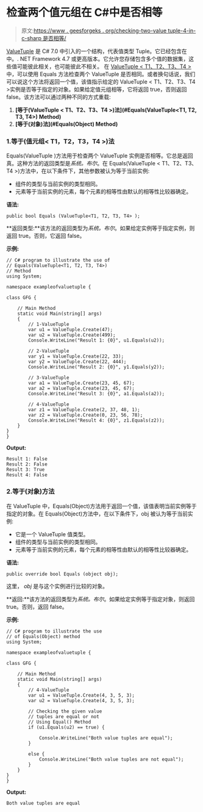 # 检查两个值元组<t1>在 C#中是否相等</t1>

> 原文:[https://www . geesforgeks . org/checking-two-value tuple-4-in-c-sharp 是否相等/](https://www.geeksforgeeks.org/checking-if-two-valuetuple-4-are-equal-or-not-in-c-sharp/)

[ValueTuple](https://www.geeksforgeeks.org/valuetuple-in-c-sharp/) 是 C# 7.0 中引入的一个结构，代表值类型 Tuple。它已经包含在中。. NET Framework 4.7 或更高版本。它允许您存储包含多个值的数据集，这些值可能彼此相关，也可能彼此不相关。
在 [ValueTuple < T1、T2、T3、T4 >](https://www.geeksforgeeks.org/c-sharp-valuetuple-4-struct/) 中，可以使用 Equals 方法检查两个 ValueTuple 是否相同。或者换句话说，我们可以说这个方法将返回一个值，该值指示给定的 ValueTuple < T1、T2、T3、T4 >实例是否等于指定的对象。如果给定值元组相等，它将返回 true，否则返回 false。该方法可以通过两种不同的方式重载:

1.  **[等于(ValueTuple < T1、T2、T3、T4 >)法](#Equals(ValueTuple<T1, T2, T3, T4>) Method)**
2.  **[等于(对象)法](#Equals(Object) Method)**

### 1.等于(值元组< T1，T2，T3，T4 >)法

Equals(ValueTuple <t1 t2="" t3="" t4="">)方法用于检查两个 ValueTuple <t1 t2="" t3="" t4="">实例是否相等。它总是返回真。这种方法的返回类型是*系统。布尔*。在 Equals(ValueTuple < T1、T2、T3、T4 >)方法中，在以下条件下，其他参数被认为等于当前实例:</t1></t1>

*   组件的类型与当前实例的类型相同。
*   元素等于当前实例的元素，每个元素的相等性由默认的相等性比较器确定。

**语法:**

```
public bool Equals (ValueTuple<T1, T2, T3, T4> );
```

**返回类型:**该方法的返回类型为*系统。布尔*。如果给定实例等于指定实例，则返回 true。否则，它返回 false。

**示例:**

```
// C# program to illustrate the use of 
// Equals(ValueTuple<T1, T2, T3, T4>)
// Method
using System;

namespace exampleofvaluetuple {

class GFG {

    // Main Method
    static void Main(string[] args)
    {
        // 1-ValueTuple
        var u1 = ValueTuple.Create(47);
        var u2 = ValueTuple.Create(499);
        Console.WriteLine("Result 1: {0}", u1.Equals(u2));

        // 2-ValueTuple
        var y1 = ValueTuple.Create(22, 33);
        var y2 = ValueTuple.Create(22, 444);
        Console.WriteLine("Result 2: {0}", y1.Equals(y2));

        // 3-ValueTuple
        var a1 = ValueTuple.Create(23, 45, 67);
        var a2 = ValueTuple.Create(23, 45, 67);
        Console.WriteLine("Result 3: {0}", a1.Equals(a2));

        // 4-ValueTuple
        var z1 = ValueTuple.Create(2, 37, 48, 1);
        var z2 = ValueTuple.Create(0, 23, 56, 78);
        Console.WriteLine("Result 4: {0}", z1.Equals(z2));
    }
}
}
```

**Output:**

```
Result 1: False
Result 2: False
Result 3: True
Result 4: False

```

### 2.等于(对象)方法

在 ValueTuple <t1 t2="" t3="" t4="">中，Equals(Object)方法用于返回一个值，该值表明当前实例等于指定的对象。在 Equals(Object)方法中，在以下条件下，obj 被认为等于当前实例:</t1>

*   它是一个 ValueTuple 值类型。
*   组件的类型与当前实例的类型相同。
*   元素等于当前实例的元素，每个元素的相等性由默认的相等性比较器确定。

**语法:**

```
public override bool Equals (object obj);
```

这里， *obj* 是与这个实例进行比较的对象。

**返回:**该方法的返回类型为*系统。布尔*。如果给定实例等于指定对象，则返回 true。否则，返回 false。

**示例:**

```
// C# program to illustrate the use 
// of Equals(Object) method
using System;

namespace exampleofvaluetuple {

class GFG {

    // Main Method
    static void Main(string[] args)
    {
        // 4-ValueTuple
        var u1 = ValueTuple.Create(4, 3, 5, 3);
        var u2 = ValueTuple.Create(4, 3, 5, 3);

        // Checking the given value 
        // tuples are equal or not
        // Using Equal() Method
        if (u1.Equals(u2) == true) {

            Console.WriteLine("Both value tuples are equal");
        }

        else {
            Console.WriteLine("Both value tuples are not equal");
        }
    }
}
}
```

**Output:**

```
Both value tuples are equal

```